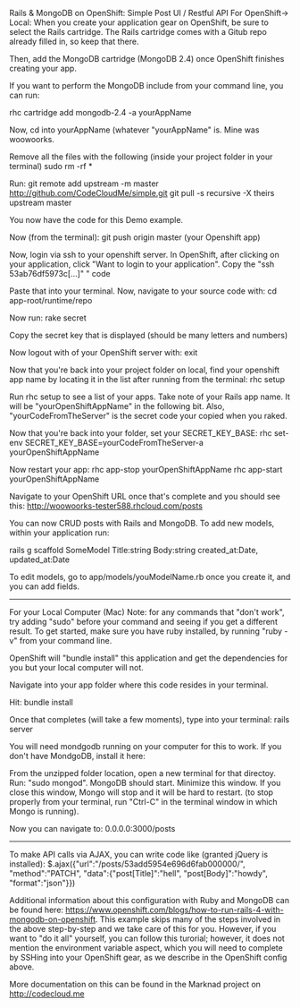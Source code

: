 Rails & MongoDB on OpenShift: Simple Post UI / Restful API
For OpenShift-> Local:
When you create your application gear on OpenShift, be sure to select the Rails cartridge. 
The Rails cartridge comes with a Gitub repo already filled in, so keep that there.

Then, add the MongoDB cartridge (MongoDB  2.4) once OpenShift finishes creating your app. 

If you want to perform the MongoDB include  from your command line, you can run: 

rhc cartridge add mongodb-2.4 -a yourAppName

Now, cd into yourAppName (whatever "yourAppName" is. Mine was woowoorks.

Remove all the files with the following (inside your project folder in your terminal)
sudo rm -rf *



Run: 
git remote add upstream -m master http://github.com/CodeCloudMe/simple.git
git pull -s recursive -X theirs upstream master

You now have the code for this Demo example.

Now (from the terminal): 
git push origin master (your Openshift app)

Now, login via ssh to your openshift server. In  OpenShift, after clicking on your application, click "Want to login to your application". Copy the "ssh 53ab76df5973c[...]"
" code

Paste that into your terminal.
Now, navigate to your source code with:
cd app-root/runtime/repo

Now run:
rake secret

Copy the secret key that is displayed (should be many letters and numbers)

Now logout with of your OpenShift server with: 
exit

Now that you're back into your project folder on local, find your openshift app name by locating it in the list after running from the terminal:
rhc setup

Run rhc setup to see a list of your apps. Take note of your Rails app name. It will be "yourOpenShiftAppName" in the following bit. Also, "yourCodeFromTheServer" is the secret code your copied when you raked.



Now that you're back into your folder, set your SECRET_KEY_BASE:
rhc set-env SECRET_KEY_BASE=yourCodeFromTheServer-a yourOpenShiftAppName


Now restart your app:
rhc app-stop yourOpenShiftAppName
rhc app-start yourOpenShiftAppName

Navigate to your OpenShift URL once that's complete and you should see this:
http://woowoorks-tester588.rhcloud.com/posts

You can now CRUD posts with Rails and MongoDB.
To add new models, within your application run:

rails g scaffold SomeModel Title:string Body:string created_at:Date, updated_at:Date

To edit models, go to app/models/youModelName.rb once you create it, and you can add fields.

********

For your Local Computer (Mac)
Note: for any commands that "don't work", try adding "sudo" before your command and seeing if you get a different result.
To get started, make sure you have ruby installed, by running "ruby -v" from your command line.

OpenShift will "bundle install" this application and get the dependencies for you but your local computer will not.

Navigate into your app folder where this code resides in your terminal.

Hit:
bundle install

Once that completes (will take a few moments), type into your terminal:
rails server

You will need mondgodb running on your computer for this to work. If you don't have MondgoDB, install it here: 

From the unzipped folder location, open a new terminal for that directoy. Run: "sudo mongod".
MongoDB should start. Minimize this window. If you close this window, Mongo will stop and it will be hard to restart. (to stop properly from your terminal, run "Ctrl-C" in the terminal window in which Mongo is running).

Now you can navigate to: 0.0.0.0:3000/posts

***************

To make API calls via AJAX, you can write code like (granted jQuery is installed):
$.ajax({"url":"/posts/53add5954e696d6fab000000/", "method":"PATCH", "data":{"post[Title]":"hell", "post[Body]":"howdy", "format":"json"}})

Additional information about this configuration with Ruby and MongoDB can be found here: https://www.openshift.com/blogs/how-to-run-rails-4-with-mongodb-on-openshift. This example skips many of the steps involved in the above step-by-step and we take care of this for you. However, if you want to "do it all" yourself, you can follow this turorial; however, it does not mention the environment variable aspect, which you will need to complete by SSHing into your OpenShift gear, as we describe in the OpenShift config above.

More documentation on this can be found in the Marknad project on http://codecloud.me

